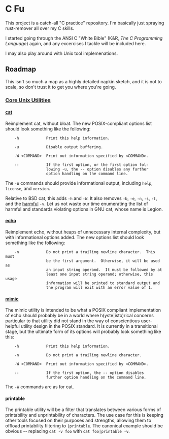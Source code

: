 # C Fu

This project is a catch-all "C practice" repository.  I'm basically just
spraying rust-remover all over my C skills.

I started going through the ANSI C "White Bible" (K&R, *The C Programming
Language*) again, and any excercises I tackle will be included here.

I may also play around with Unix tool implemenations.

## Roadmap

This isn't so much a map as a highly detailed napkin sketch, and it is not to
scale, so don't trust it to get you where you're going.

### [Core Unix Utilities][coreutil]

#### [cat][cat]

Reimplement cat, without bloat.  The new POSIX-compliant options list should
look something like the following:

        -h            Print this help information.
    
        -u            Disable output buffering.
    
        -W <COMMAND>  Print out information specified by <COMMAND>.
    
        --            If the first option, or the first option fol-
                      lowing -u, the -- option disables any further
                      option handling on the command line.

The `-W` commands should provide informational output, including `help`,
`license`, and `version`.

Relative to BSD cat, this adds `-h` and `-W`.  It also removes `-b`, `-e`,
`-n`, `-s`, `-t`, and the [harmful][cat-v] `-v`.  Let us not waste our time
enumerating the list of harmful and standards violating options in GNU cat,
whose name is Legion.

#### [echo][echo]

Reimplement echo, without heaps of unnecessary internal complexity, but with
informational options added.  The new options list should look something like
the following:

        -n            Do not print a trailing newline character.  This must
                      be the first argument.  Otherwise, it will be used as
                      an input string operand.  It must be followed by at
                      least one input string operand; otherwise, this usage
                      information will be printed to standard output and
                      the program will exit with an error value of 1.

#### [mimic][mimic]

The mimic utility is intended to be what a POSIX compliant implementation of
echo should probably be in a world where h(yste|isto)rical concerns particular
to that utility did not stand in the way of conscientious user-helpful utility
design in the POSIX standard.  It is currently in a transitional stage, but the
ultimate form of its options will probably look something like this:

        -h            Print this help information.
        
        -n            Do not print a trailing newline character.
        
        -W <COMMAND>  Print out information specified by <COMMAND>.
        
        --            If the first option, the -- option disables
                      further option handling on the command line.

The `-W` commands are as for cat.

#### printable

The printable utility will be a filter that translates between various forms of
printability and unprintability of characters.  The use case for this is
keeping other tools focused on their purposes and strengths, allowing them to
offload printability filtering to `|printable`.  The canonical example should
be obvious -- replacing `cat -v foo` with `cat foo|printable -v`.

[cat]: https://fossrec.com/u/apotheon/index.cgi/artifact/tip/coreutil/posix/cat.c
[dog]: artifact?ci=tip&filename="coreutil/posix/cat.c"
[cat-v]: http://harmful.cat-v.org/cat-v/
[coreutil]: dir?ci=tip&name=coreutil
[echo]: artifact?ci=tip&filename=coreutil/posix/echo.c
[mimic]: artifact?ci=tip&filename=coreutil/mimic.c
